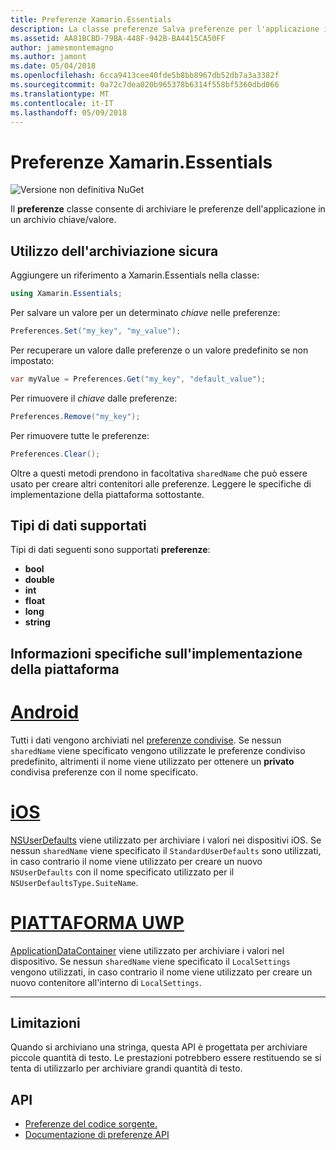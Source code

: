 ```yaml
---
title: Preferenze Xamarin.Essentials
description: La classe preferenze Salva preferenze per l'applicazione in un archivio chiave/valore.
ms.assetid: AA81BCBD-79BA-448F-942B-BA4415CA50FF
author: jamesmontemagno
ms.author: jamont
ms.date: 05/04/2018
ms.openlocfilehash: 6cca9413cee40fde5b8bb8967db52db7a3a3382f
ms.sourcegitcommit: 0a72c7dea020b965378b6314f558bf5360dbd066
ms.translationtype: MT
ms.contentlocale: it-IT
ms.lasthandoff: 05/09/2018
---
```

# <a name="xamarinessentials-preferences"></a>Preferenze Xamarin.Essentials

![Versione non definitiva NuGet](~/media/shared/pre-release.png)

Il **preferenze** classe consente di archiviare le preferenze dell'applicazione in un archivio chiave/valore.

## <a name="using-secure-storage"></a>Utilizzo dell'archiviazione sicura

Aggiungere un riferimento a Xamarin.Essentials nella classe:

```csharp
using Xamarin.Essentials;
```

Per salvare un valore per un determinato _chiave_ nelle preferenze:

```csharp
Preferences.Set("my_key", "my_value");
```

Per recuperare un valore dalle preferenze o un valore predefinito se non impostato:

```csharp
var myValue = Preferences.Get("my_key", "default_value");
```

Per rimuovere il _chiave_ dalle preferenze:

```csharp
Preferences.Remove("my_key");
```

Per rimuovere tutte le preferenze:

```csharp
Preferences.Clear();
```

Oltre a questi metodi prendono in facoltativa `sharedName` che può essere usato per creare altri contenitori alle preferenze. Leggere le specifiche di implementazione della piattaforma sottostante.

## <a name="supported-data-types"></a>Tipi di dati supportati

Tipi di dati seguenti sono supportati **preferenze**:

- **bool**
- **double**
- **int**
- **float**
- **long**
- **string**

## <a name="platform-implementation-specifics"></a>Informazioni specifiche sull'implementazione della piattaforma

# <a name="androidtabandroid"></a>[Android](#tab/android)

Tutti i dati vengono archiviati nel [preferenze condivise](https://developer.android.com/training/data-storage/shared-preferences.html). Se nessun `sharedName` viene specificato vengono utilizzate le preferenze condiviso predefinito, altrimenti il nome viene utilizzato per ottenere un **privato** condivisa preferenze con il nome specificato.

# <a name="iostabios"></a>[iOS](#tab/ios)

[NSUserDefaults](https://docs.microsoft.com/en-us/xamarin/ios/app-fundamentals/user-defaults) viene utilizzato per archiviare i valori nei dispositivi iOS. Se nessun `sharedName` viene specificato il `StandardUserDefaults` sono utilizzati, in caso contrario il nome viene utilizzato per creare un nuovo `NSUserDefaults` con il nome specificato utilizzato per il `NSUserDefaultsType.SuiteName`.

# <a name="uwptabuwp"></a>[PIATTAFORMA UWP](#tab/uwp)

[ApplicationDataContainer](https://docs.microsoft.com/en-us/uwp/api/windows.storage.applicationdatacontainer) viene utilizzato per archiviare i valori nel dispositivo. Se nessun `sharedName` viene specificato il `LocalSettings` vengono utilizzati, in caso contrario il nome viene utilizzato per creare un nuovo contenitore all'interno di `LocalSettings`.

--------------

## <a name="limitations"></a>Limitazioni

Quando si archiviano una stringa, questa API è progettata per archiviare piccole quantità di testo.  Le prestazioni potrebbero essere restituendo se si tenta di utilizzarlo per archiviare grandi quantità di testo.

## <a name="api"></a>API

- [Preferenze del codice sorgente.](https://github.com/xamarin/Essentials/tree/master/Essentials/Preferences)
- [Documentazione di preferenze API](xref:Xamarin.Essentials.Preferences)
